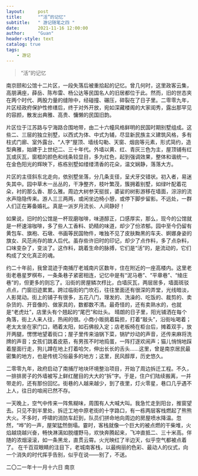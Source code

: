 ```yaml
---
layout:     post
title:      "“活”的记忆"
subtitle:   " 游记随笔之四 "
date:       2021-11-16 12:00:00
author:     "Guan"
header-style: text
catalog: true
tags:
    - 游记
---
```


> “活”的记忆

南京颐和公馆十二片区，一段失落后被重拾起的记忆。曾几何时，这里政客云集，高朋满座，薛岳、陈布雷、杨公达等民国名人的旧居都位于此。然而，旧的世态夹在两个时代、两股力量的缝隙中，经碰撞、碾压，碎裂在了日子里。二零零九年，片区经政府保护性修缮后，终于对外开放，宛如深藏楼阁的大家闺秀，露出那罕见的容颜，散发出典雅、高贵、慵懒的民国旧韵。

片区位于江苏路与宁海路合围地带，由二十六幢风格鲜明的民国时期别墅组成。这些二、三层的独立别墅，以西式为体、中式为辅，尽显新民族主义建筑风格，多有柱式门廊、室外露台、“人字”屋顶、墙线勾勒、天窗、烟囱等元素，形式简约，造型典雅，始建于上世纪二、三十年代。外墙以黄、红、青灰三色为主，屋顶铺有红瓦或灰瓦，窗框的颜色和线条较显目，多为红色，起到强调效果，整体和谐统一。在金色阳光的辉映下，栋栋别墅如缕缕清香的花朵，温文娴静，落落大方。

片区的主径斜东北走向，依别墅坐落，分几条支径，呈犬牙交错状。初入者，易迷失其中。园中草木一丛丛的，干净整齐，枝叶繁茂，簇拥着别墅，如绿叶配着花朵，衬的那么香、那么雅。周边大树参天挺拔，婆娑的树影游移在墙面，淙淙的流水声隐隐传来。游人三三两两，或闲坐边椅小憩，或停下脚步留影。不远处，一群人们正在筹备婚礼。真是一派岁月流长、人间静好！

如果说，旧时的公馆是一杯现磨咖啡，味道醇正，口感厚实，那么，现今的公馆就是一杯速溶咖啡，多了些人工香料、奶精的味道，却少了份浓郁。园中至今仍留有黄包车、旗袍、石墩、书画等民国物件，唯独不见了皮肤黝黑的车夫、婀娜身姿的旗女、风范尚存的故人后代。虽存些许旧时的印记，却少了点作料，多了点杂料，口味变杂了，变淡了。这作料，跳着生命的脉搏，它们是“活”的，是流动的，它们构成了文化真正的魂。

约二十年前，我曾混迹于南捕厅老城南片区数年，住在附近的一座高楼内。这里老街老巷星罗棋布，一条条巷子紧密相连，记忆中是有“泥马巷”、“平章巷”、“绫庄巷”的，但更多的则忘了。沿街的房屋鳞次栉比，白墙灰瓦，两层居多，墙面斑驳点点，门窗旧迹累累。跨过临街的门坎石，往往里面还有很深的弄堂，光线暗淡，人影晃动。街上的铺子有很多，五花八门，理发的、洗澡的、吃饭的、裁剪的、卖杂货的、开音像的、做家具的，数都数不清。最奇怪的，还有卖熟水的，也就是“老虎灶”，店里头有个翘起的“尾巴”和灶头。
晴朗的日子里，阳光铺洒在每个角落，街上人来人往，热闹的很。小商小贩挑着扁担，打着“敲头”，沿街吆喝着；老太太坐在家门口，晒着太阳，如石佛般入定；店老板椅在柜台后，摊着双手，放开两腿，愣愣地望着街口；屋子里传来油锅下菜，锅铲炒动的声音，还传来麻将洗牌的声音；女孩们跳着皮筋，有男孩不时地捣蛋，一阵打逐欢闹声；猫儿悄悄地踩着屋面行走，狗儿蹲在地上打着哈欠，伸出长长的舌头……这里，曾是南京居民最密集的地方，也是传统习俗最多的地方；这里，民风醇厚，历史悠久。

二零零九年，政府启动了南捕厅地块环境整治项目，开始了周边拆迁工程。不久，一排排房子的外墙被写上鲜红醒目的大大的“拆”字。于是，住户们陆续搬离，一并带走的，还有那份回忆。街巷的人越来越少，到了夜里，灯火零星，巷口几乎遇不上人，往日的喧闹已然不存。

一天晚上，空气中传来一阵焦糊味，周围有人大喊大叫。我急忙走到阳台，推窗望去。只见不到半里处，拆迁工地中原老街的十字路口，有一栋两层客栈燃起了熊熊大火。不多时，呼啸的消防车赶到，队员们拼命地向周边的房屋喷水降温。忽然，“哗”的一声，屋架猛然倒塌。霎时，客栈就像一个巨大的被点燃的干柴堆，火焰越烧越兴奋，畅快淋漓如脱缰野马，欢快奔腾起来，飞冲直抵二、三十米高。伴随的浓烟滚滚，如一条黑龙，直贯云霄。火光映红了半边天，似乎空气都被点着了。
在千百双眼睛的注目下，老城南客栈，以最绚丽的色彩、最动人的仪式，向一个消失的时代挥手告别，似乎在说——别了，不送。

二〇二一年十一月十六日  南京